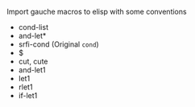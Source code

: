 

Import gauche macros to elisp with some conventions


- cond-list
- and-let*
- srfi-cond (Original `cond`)
- $
- cut, cute
- and-let1
- let1
- rlet1
- if-let1
